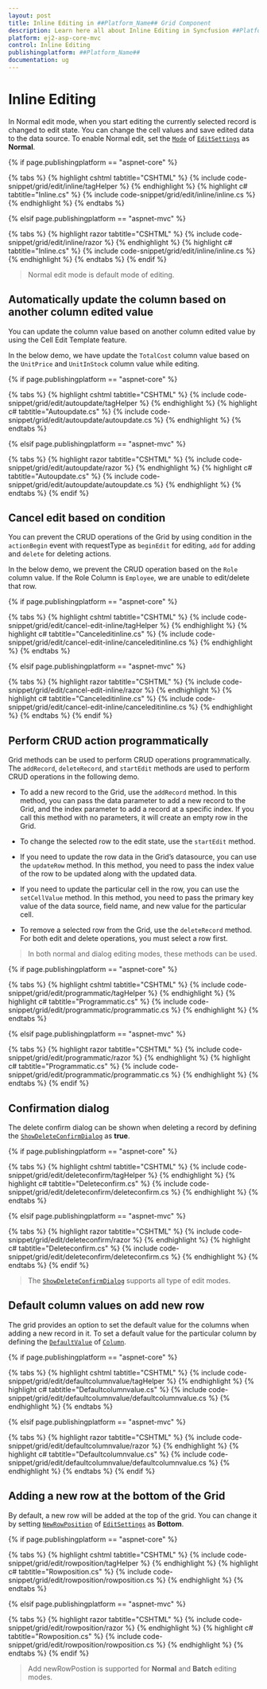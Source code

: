 ```yaml
---
layout: post
title: Inline Editing in ##Platform_Name## Grid Component
description: Learn here all about Inline Editing in Syncfusion ##Platform_Name## Grid component of Syncfusion Essential JS 2 and more.
platform: ej2-asp-core-mvc
control: Inline Editing
publishingplatform: ##Platform_Name##
documentation: ug
---
```



# Inline Editing

In Normal edit mode, when you start editing the currently selected record is changed to edit state. You can change the cell values and save edited data to the data source. To enable Normal edit, set the [`Mode`](https://help.syncfusion.com/cr/aspnetcore-js2/Syncfusion.EJ2.Grids.GridEditSettings.html#Syncfusion_EJ2_Grids_GridEditSettings_Mode) of [`EditSettings`](https://help.syncfusion.com/cr/aspnetcore-js2/Syncfusion.EJ2.Grids.GridEditSettings.html) as **Normal**.

{% if page.publishingplatform == "aspnet-core" %}

{% tabs %}
{% highlight cshtml tabtitle="CSHTML" %}
{% include code-snippet/grid/edit/inline/tagHelper %}
{% endhighlight %}
{% highlight c# tabtitle="Inline.cs" %}
{% include code-snippet/grid/edit/inline/inline.cs %}
{% endhighlight %}
{% endtabs %}

{% elsif page.publishingplatform == "aspnet-mvc" %}

{% tabs %}
{% highlight razor tabtitle="CSHTML" %}
{% include code-snippet/grid/edit/inline/razor %}
{% endhighlight %}
{% highlight c# tabtitle="Inline.cs" %}
{% include code-snippet/grid/edit/inline/inline.cs %}
{% endhighlight %}
{% endtabs %}
{% endif %}



> Normal edit mode is default mode of editing.

## Automatically update the column based on another column edited value

You can update the column value based on another column edited value by using the Cell Edit Template feature.

In the below demo, we have update the `TotalCost` column value based on the `UnitPrice` and `UnitInStock` column value while editing.

{% if page.publishingplatform == "aspnet-core" %}

{% tabs %}
{% highlight cshtml tabtitle="CSHTML" %}
{% include code-snippet/grid/edit/autoupdate/tagHelper %}
{% endhighlight %}
{% highlight c# tabtitle="Autoupdate.cs" %}
{% include code-snippet/grid/edit/autoupdate/autoupdate.cs %}
{% endhighlight %}
{% endtabs %}

{% elsif page.publishingplatform == "aspnet-mvc" %}

{% tabs %}
{% highlight razor tabtitle="CSHTML" %}
{% include code-snippet/grid/edit/autoupdate/razor %}
{% endhighlight %}
{% highlight c# tabtitle="Autoupdate.cs" %}
{% include code-snippet/grid/edit/autoupdate/autoupdate.cs %}
{% endhighlight %}
{% endtabs %}
{% endif %}



## Cancel edit based on condition

You can prevent the CRUD operations of the Grid by using condition in the `actionBegin` event with requestType as `beginEdit` for editing, `add` for adding and `delete` for deleting actions.

In the below demo, we prevent the CRUD operation based on the `Role` column value. If the Role Column is `Employee`, we are unable to edit/delete that row.

{% if page.publishingplatform == "aspnet-core" %}

{% tabs %}
{% highlight cshtml tabtitle="CSHTML" %}
{% include code-snippet/grid/edit/cancel-edit-inline/tagHelper %}
{% endhighlight %}
{% highlight c# tabtitle="Canceleditinline.cs" %}
{% include code-snippet/grid/edit/cancel-edit-inline/canceleditinline.cs %}
{% endhighlight %}
{% endtabs %}

{% elsif page.publishingplatform == "aspnet-mvc" %}

{% tabs %}
{% highlight razor tabtitle="CSHTML" %}
{% include code-snippet/grid/edit/cancel-edit-inline/razor %}
{% endhighlight %}
{% highlight c# tabtitle="Canceleditinline.cs" %}
{% include code-snippet/grid/edit/cancel-edit-inline/canceleditinline.cs %}
{% endhighlight %}
{% endtabs %}
{% endif %}



## Perform CRUD action programmatically

Grid methods can be used to perform CRUD operations programmatically. The `addRecord`, `deleteRecord`, and `startEdit` methods are used to perform CRUD operations in the following demo.

* To add a new record to the Grid, use the `addRecord` method. In this method, you can pass the data parameter to add a new record to the Grid, and the index parameter to add a record at a specific index. If you call this method with no parameters, it will create an empty row in the Grid.

* To change the selected row to the edit state, use the `startEdit` method.

* If you need to update the row data in the Grid’s datasource, you can use the `updateRow` method. In this method, you need to pass the index value of the row to be updated along with the updated data.

* If you need to update the particular cell in the row, you can use the `setCellValue` method. In this method, you need to pass the primary key value of the data source, field name, and new value for the particular cell.

* To remove a selected row from the Grid, use the `deleteRecord` method. For both edit and delete operations, you must select a row first.

> In both normal and dialog editing modes, these methods can be used.

{% if page.publishingplatform == "aspnet-core" %}

{% tabs %}
{% highlight cshtml tabtitle="CSHTML" %}
{% include code-snippet/grid/edit/programmatic/tagHelper %}
{% endhighlight %}
{% highlight c# tabtitle="Programmatic.cs" %}
{% include code-snippet/grid/edit/programmatic/programmatic.cs %}
{% endhighlight %}
{% endtabs %}

{% elsif page.publishingplatform == "aspnet-mvc" %}

{% tabs %}
{% highlight razor tabtitle="CSHTML" %}
{% include code-snippet/grid/edit/programmatic/razor %}
{% endhighlight %}
{% highlight c# tabtitle="Programmatic.cs" %}
{% include code-snippet/grid/edit/programmatic/programmatic.cs %}
{% endhighlight %}
{% endtabs %}
{% endif %}



## Confirmation dialog

The delete confirm dialog can be shown when deleting a record by defining the [`ShowDeleteConfirmDialog`](https://help.syncfusion.com/cr/aspnetcore-js2/Syncfusion.EJ2.Grids.GridEditSettings.html#Syncfusion_EJ2_Grids_GridEditSettings_ShowDeleteConfirmDialog) as **true**.

{% if page.publishingplatform == "aspnet-core" %}

{% tabs %}
{% highlight cshtml tabtitle="CSHTML" %}
{% include code-snippet/grid/edit/deleteconfirm/tagHelper %}
{% endhighlight %}
{% highlight c# tabtitle="Deleteconfirm.cs" %}
{% include code-snippet/grid/edit/deleteconfirm/deleteconfirm.cs %}
{% endhighlight %}
{% endtabs %}

{% elsif page.publishingplatform == "aspnet-mvc" %}

{% tabs %}
{% highlight razor tabtitle="CSHTML" %}
{% include code-snippet/grid/edit/deleteconfirm/razor %}
{% endhighlight %}
{% highlight c# tabtitle="Deleteconfirm.cs" %}
{% include code-snippet/grid/edit/deleteconfirm/deleteconfirm.cs %}
{% endhighlight %}
{% endtabs %}
{% endif %}



> The [`ShowDeleteConfirmDialog`](https://help.syncfusion.com/cr/aspnetcore-js2/Syncfusion.EJ2.Grids.GridEditSettings.html#Syncfusion_EJ2_Grids_GridEditSettings_ShowDeleteConfirmDialog) supports all type of edit modes.

## Default column values on add new row

The grid provides an option to set the default value for the columns when adding a new record in it. To set a default value for the particular column by defining the [`DefaultValue`](https://help.syncfusion.com/cr/aspnetcore-js2/Syncfusion.EJ2.Grids.GridColumn.html#Syncfusion_EJ2_Grids_GridColumn_DefaultValue) of [`Column`](https://help.syncfusion.com/cr/aspnetcore-js2/Syncfusion.EJ2.Grids.GridColumn.html).

{% if page.publishingplatform == "aspnet-core" %}

{% tabs %}
{% highlight cshtml tabtitle="CSHTML" %}
{% include code-snippet/grid/edit/defaultcolumnvalue/tagHelper %}
{% endhighlight %}
{% highlight c# tabtitle="Defaultcolumnvalue.cs" %}
{% include code-snippet/grid/edit/defaultcolumnvalue/defaultcolumnvalue.cs %}
{% endhighlight %}
{% endtabs %}

{% elsif page.publishingplatform == "aspnet-mvc" %}

{% tabs %}
{% highlight razor tabtitle="CSHTML" %}
{% include code-snippet/grid/edit/defaultcolumnvalue/razor %}
{% endhighlight %}
{% highlight c# tabtitle="Defaultcolumnvalue.cs" %}
{% include code-snippet/grid/edit/defaultcolumnvalue/defaultcolumnvalue.cs %}
{% endhighlight %}
{% endtabs %}
{% endif %}



## Adding a new row at the bottom of the Grid

By default, a new row will be added at the top of the grid. You can change it by setting [`NewRowPosition`](https://help.syncfusion.com/cr/aspnetcore-js2/Syncfusion.EJ2.Grids.GridEditSettings.html#Syncfusion_EJ2_Grids_GridEditSettings_NewRowPosition) of [`EditSettings`](https://help.syncfusion.com/cr/aspnetcore-js2/Syncfusion.EJ2.Grids.GridEditSettings.html) as **Bottom**.

{% if page.publishingplatform == "aspnet-core" %}

{% tabs %}
{% highlight cshtml tabtitle="CSHTML" %}
{% include code-snippet/grid/edit/rowposition/tagHelper %}
{% endhighlight %}
{% highlight c# tabtitle="Rowposition.cs" %}
{% include code-snippet/grid/edit/rowposition/rowposition.cs %}
{% endhighlight %}
{% endtabs %}

{% elsif page.publishingplatform == "aspnet-mvc" %}

{% tabs %}
{% highlight razor tabtitle="CSHTML" %}
{% include code-snippet/grid/edit/rowposition/razor %}
{% endhighlight %}
{% highlight c# tabtitle="Rowposition.cs" %}
{% include code-snippet/grid/edit/rowposition/rowposition.cs %}
{% endhighlight %}
{% endtabs %}
{% endif %}



> Add newRowPostion is supported for **Normal** and **Batch** editing modes.